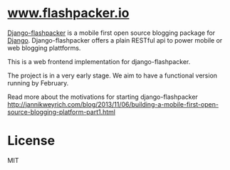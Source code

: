 # www.flashpacker.io

[Django-flashpacker](https://github.com/j7nn7k/django-flashpacker) is a mobile first open source blogging package for [Django](https://www.djangoproject.com/). Django-flashpacker offers a plain RESTful api to power mobile or web blogging plattforms. 

This is a web frontend implementation for django-flashpacker.

The project is in a very early stage. We aim to have a functional version running by February.

Read more about the motivations for starting django-flashpacker http://jannikweyrich.com/blog/2013/11/06/building-a-mobile-first-open-source-blogging-platform-part1.html

# License

MIT
